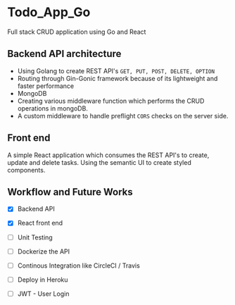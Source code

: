 # Todo_App_Go

Full stack CRUD application using Go and React

## Backend API architecture

- Using Golang to create REST API's `GET, PUT, POST, DELETE, OPTION`
- Routing through Gin-Gonic framework because of its lightweight and faster performance 
- MongoDB 
- Creating various middleware function which performs the CRUD operations in mongoDB. 
- A custom middleware to handle preflight `CORS` checks on the server side.

## Front end 

A simple React application which consumes the REST API's to create, update and delete tasks. Using the semantic UI to create styled components.

## Workflow and Future Works

- [x] Backend API
- [x] React front end 
- [ ] Unit Testing 
- [ ] Dockerize the API 
- [ ] Continous Integration like CircleCI / Travis
- [ ] Deploy in Heroku 
- [ ] JWT - User Login

